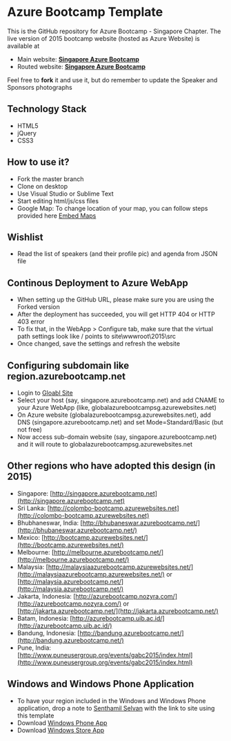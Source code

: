 # Azure Bootcamp Template

This is the GitHub repository for Azure Bootcamp - Singapore Chapter. 
The live version of 2015 bootcamp website (hosted as Azure Website) is available at 
- Main website: **[Singapore Azure Bootcamp](http://singapore.azurebootcamp.net)**
- Routed website: **[Singapore Azure Bootcamp](http://globalazurebootcampsg.azurewebsites.net)**

Feel free to **fork** it and use it, but do remember to update the Speaker and Sponsors photographs


## Technology Stack

- HTML5
- jQuery
- CSS3

## How to use it?

- Fork the master branch
- Clone on desktop
- Use Visual Studio or  Sublime Text
- Start editing html/js/css files
- Google Map: To change location of your map, you can follow steps provided here [Embed Maps](https://developers.google.com/maps/documentation/embed/guide)


## Wishlist

- Read the list of speakers (and their profile pic) and agenda from JSON file

## Continous Deployment to Azure WebApp

- When setting up the GitHub URL, please make sure you are using the Forked version
- After the deployment has succeeded, you will get HTTP 404 or HTTP 403 error
- To fix that, in the WebApp > Configure tab, make sure that the virtual path settings look like /  points to      site\wwwroot\2015\src
- Once changed, save the settings and refresh the website

## Configuring subdomain like region.azurebootcamp.net

- Login to [Gloabl Site](http://global.azurebootcamp.net)
- Select your host (say, singapore.azurebootcamp.net) and add CNAME to your Azure WebApp (like, globalazurebootcampsg.azurewebsites.net)
- On Azure website (globalazurebootcampsg.azurewebsites.net), add DNS (singapore.azurebootcamp.net) and set Mode=Standard/Basic (but not free)
- Now access sub-domain website (say, singapore.azurebootcamp.net) and it will route to globalazurebootcampsg.azurewebsites.net

## Other regions who have adopted this design (in 2015)

- Singapore: [http://singapore.azurebootcamp.net](http://singapore.azurebootcamp.net)
- Sri Lanka: [http://colombo-bootcamp.azurewebsites.net](http://colombo-bootcamp.azurewebsites.net)
- Bhubhaneswar, India: [http://bhubaneswar.azurebootcamp.net/](http://bhubaneswar.azurebootcamp.net/)
- Mexico: [http://bootcamp.azurewebsites.net/](http://bootcamp.azurewebsites.net/)
- Melbourne: [http://melbourne.azurebootcamp.net/](http://melbourne.azurebootcamp.net/)
- Malaysia: [http://malaysiaazurebootcamp.azurewebsites.net/](http://malaysiaazurebootcamp.azurewebsites.net/) or [http://malaysia.azurebootcamp.net/](http://malaysia.azurebootcamp.net/)
- Jakarta, Indonesia: [http://azurebootcamp.nozyra.com/](http://azurebootcamp.nozyra.com/) or [http://jakarta.azurebootcamp.net/](http://jakarta.azurebootcamp.net/)
- Batam, Indonesia: [http://azurebootcamp.uib.ac.id/](http://azurebootcamp.uib.ac.id/)
- Bandung, Indonesia: [http://bandung.azurebootcamp.net/](http://bandung.azurebootcamp.net/)
- Pune, India: [http://www.puneusergroup.org/events/gabc2015/index.html](http://www.puneusergroup.org/events/gabc2015/index.html)

## Windows and Windows Phone Application

- To have your region included in the Windows and Windows Phone application, drop a note to [Senthamil Selvan](mailto:altfo@hotmail.com) with the link to site using this template
- Download [Windows Phone App](http://www.windowsphone.com/en-us/store/app/azure-bootcamp/7bfca9ec-ab1d-4f12-a7c3-ee5605bc1c2d)
- Download [Windows Store App](http://apps.microsoft.com/windows/en-sg/app/azure-bootcamp/8145678d-480b-43f8-b5e5-f6fcc31565fb)
